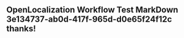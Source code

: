 <properties
ms.topic="hero-topic"
ms.test1="hero-topic"
ms.test2="test"/>

## OpenLocalization Workflow Test MarkDown 3e134737-ab0d-417f-965d-d0e65f24f12c thanks!
